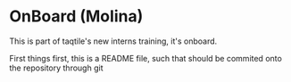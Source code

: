 # OnBoard (Molina)

This is part of taqtile's new interns training, it's onboard.

First things first, this is a README file, such that should be commited onto the repository through git